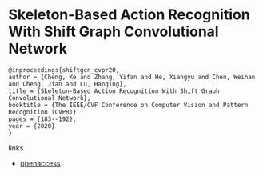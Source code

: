 # Skeleton-Based Action Recognition With Shift Graph Convolutional Network

```
@inproceedings{shiftgcn_cvpr20,
author = {Cheng, Ke and Zhang, Yifan and He, Xiangyu and Chen, Weihan and Cheng, Jian and Lu, Hanqing},
title = {Skeleton-Based Action Recognition With Shift Graph Convolutional Network},
booktitle = {The IEEE/CVF Conference on Computer Vision and Pattern Recognition (CVPR)},
pages = {183--192},
year = {2020}
}
```

links
- [openaccess](http://openaccess.thecvf.com/content_CVPR_2020/html/Cheng_Skeleton-Based_Action_Recognition_With_Shift_Graph_Convolutional_Network_CVPR_2020_paper.html)
